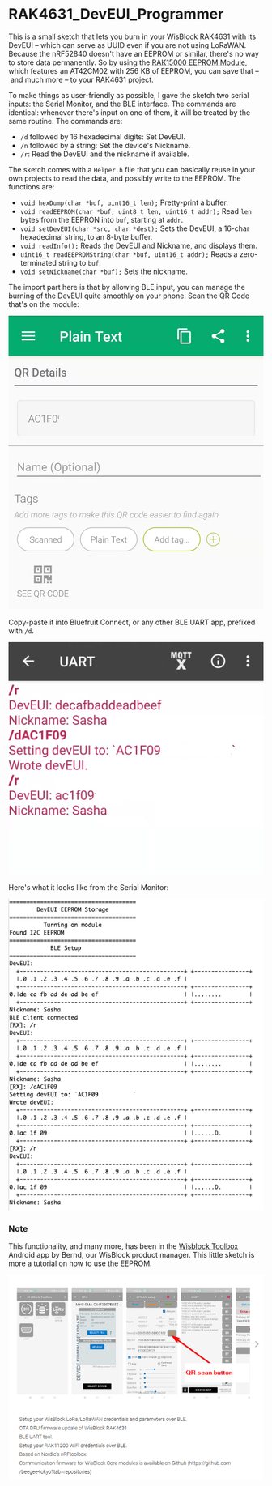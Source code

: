 # RAK4631_DevEUI_Programmer

This is a small sketch that lets you burn in your WisBlock RAK4631 with its DevEUI – which can serve as UUID even if you are not using LoRaWAN. Because the nRF52840 doesn't have an EEPROM or similar, there's no way to store data permanently. So by using the [RAK15000 EEPROM Module](https://store.rakwireless.com/collections/wisblock-storage/products/wisblock-eeprom-module-rak15000), which features an AT42CM02 with 256 KB of EEPROM, you can save that – and much more – to your RAK4631 project.

To make things as user-friendly as possible, I gave the sketch two serial inputs: the Serial Monitor, and the BLE interface. The commands are identical: whenever there's input on one of them, it will be treated by the same routine. The commands are:

* `/d` followed by 16 hexadecimal digits: Set DevEUI.
* `/n` followed by a string: Set the device's Nickname.
* `/r`: Read the DevEUI and the nickname if available.

The sketch comes with a `Helper.h` file that you can basically reuse in your own projects to read the data, and possibly write to the EEPROM. The functions are:

* `void hexDump(char *buf, uint16_t len);`
  Pretty-print a buffer.
* `void readEEPROM(char *buf, uint8_t len, uint16_t addr);`
  Read `len` bytes from the EEPRON into `buf`, starting at `addr`.
* `void setDevEUI(char *src, char *dest);`
  Sets the DevEUI, a 16-char hexadecimal string, to an 8-byte buffer.
* `void readInfo();`
  Reads the DevEUI and Nickname, and displays them.
* `uint16_t readEEPROMString(char *buf, uint16_t addr);`
  Reads a zero-terminated string to `buf`.
* `void setNickname(char *buf);`
  Sets the nickname.

The import part here is that by allowing BLE input, you can manage the burning of the DevEUI quite smoothly on your phone. Scan the QR Code that's on the module:

![QRCode_Reader](QRCode_Reader.jpg)

Copy-paste it into Bluefruit Connect, or any other BLE UART app, prefixed with `/d`.

![BLE_Screenshot](BLE_Screenshot.jpg)

Here's what it looks like from the Serial Monitor:

![Serial_Monitor](Serial_Monitor.png)

### Note

This functionality, and many more, has been in the [Wisblock Toolbox](https://play.google.com/store/apps/details?id=tk.giesecke.wisblock_toolbox) Android app by Bernd, our WisBlock product manager. This little sketch is more a tutorial on how to use the EEPROM.

![wisblock_toolbox](wisblock_toolbox.jpg)



